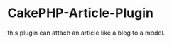 CakePHP-Article-Plugin
======================

this plugin can attach an article like a blog to a model.